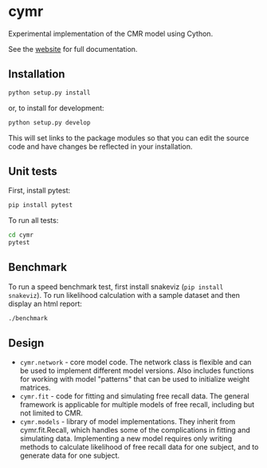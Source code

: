 # cymr
Experimental implementation of the CMR model using Cython.

See the [website](https://cymr.readthedocs.io/en/latest/) for full
documentation.

## Installation

```bash
python setup.py install
```

or, to install for development:

```bash
python setup.py develop
```

This will set links to the package modules so that you can edit the source code and have changes be reflected in your installation.

## Unit tests

First, install pytest:

```bash
pip install pytest
```

To run all tests:

```bash
cd cymr
pytest
```

## Benchmark

To run a speed benchmark test, first install snakeviz (`pip install snakeviz`). To run likelihood calculation with a sample dataset and then display an html report:

```bash
./benchmark
```

## Design

* `cymr.network` - core model code. The network class is flexible and can be used to implement different model versions. Also includes functions for working with model "patterns" that can be used to initialize weight matrices.
* `cymr.fit` - code for fitting and simulating free recall data. The general framework is applicable for multiple models of free recall, including but not limited to CMR.
* `cymr.models` - library of model implementations. They inherit from cymr.fit.Recall, which handles some of the complications in fitting and simulating data. Implementing a new model requires only writing methods to calculate likelihood of free recall data for one subject, and to generate data for one subject.
